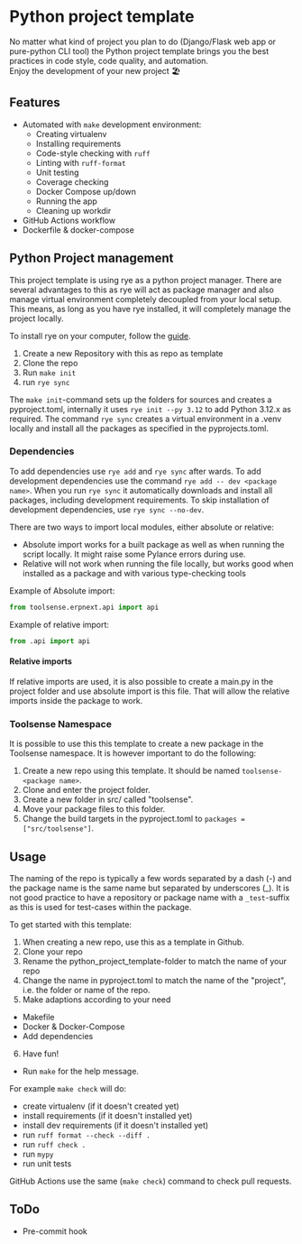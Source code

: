 # Python project template
No matter what kind of project you plan to do (Django/Flask web app or pure-python CLI tool) the Python project template brings you the best practices in code style, code quality, and automation.  
Enjoy the development of your new project :beach_umbrella:

## Features
* Automated with `make` development environment:
  * Creating virtualenv
  * Installing requirements
  * Code-style checking with `ruff`
  * Linting with `ruff-format`
  * Unit testing
  * Coverage checking
  * Docker Compose up/down
  * Running the app  
  * Cleaning up workdir
* GitHub Actions workflow
* Dockerfile & docker-compose

## Python Project management
This project template is using rye as a python project manager. There are several advantages to this as rye will act as package manager and also manage virtual environment completely decoupled from your local setup. This means, as long as you have rye installed, it will completely manage the project locally.

To install rye on your computer, follow the [guide](https://rye-up.com/guide/).

1. Create a new Repository with this as repo as template
2. Clone the repo
3. Run `make init`
4. run `rye sync`

The `make init`-command sets up the folders for sources and creates a pyproject.toml, internally it uses `rye init --py 3.12` to add Python 3.12.x as required. The command `rye sync` creates a virtual environment in a .venv locally and install all the packages as specified in the pyprojects.toml.

### Dependencies
To add dependencies use `rye add` and `rye sync` after wards. To add development dependencies use the command `rye add -- dev <package name>`. When you run `rye sync` it automatically downloads and install all packages, including development requirements. To skip installation of development dependencies, use `rye sync --no-dev`.

There are two ways to import local modules, either absolute or relative:
- Absolute import works for a built package as well as when running the script locally. It might raise some Pylance errors during use.
- Relative will not work when running the file locally, but works good when installed as a package and with various type-checking tools

Example of Absolute import:
```python
from toolsense.erpnext.api import api
```

Example of relative import:
```python
from .api import api
```

#### Relative imports
If relative imports are used, it is also possible to create a main.py in the project folder and use absolute import is this file. That will allow the relative imports inside the package to work.

### Toolsense Namespace
It is possible to use this this template to create a new package in the Toolsense namespace. It is however important to do the following:
1. Create a new repo using this template. It should be named `toolsense-<package name>`.
2. Clone and enter the project folder.
3. Create a new folder in src/ called "toolsense".
4. Move your package files to this folder.
5. Change the build targets in the pyproject.toml to `packages = ["src/toolsense"]`.

## Usage
The naming of the repo is typically a few words separated by a dash (-) and the package name is the same name but separated by underscores (_). It is not good practice to have a repository or package name with a `_test`-suffix as this is used for test-cases within the package.

To get started with this template:
1. When creating a new repo, use this as a template in Github.
2. Clone your repo
3. Rename the python_project_template-folder to match the name of your repo
4. Change the name in pyproject.toml to match the name of the "project", i.e. the folder or name of the repo.
5. Make adaptions according to your need
  - Makefile
  - Docker & Docker-Compose
  - Add dependencies
6. Have fun!

* Run `make` for the help message.

For example `make check` will do:
* create virtualenv (if it doesn't created yet)
* install requirements (if it doesn't installed yet)
* install dev requirements (if it doesn't installed yet)
* run `ruff format --check --diff .`
* run `ruff check .`
* run `mypy`
* run unit tests

GitHub Actions use the same (`make check`) command to check pull requests.

## ToDo

* Pre-commit hook
